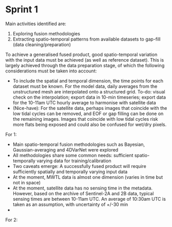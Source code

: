 # Sprint 1

Main activities identified are:
1. Exploring fusion methodologies
2. Extracting spatio-temporal patterns from available datasets to gap-fill (data cleaning/preparation)

To achieve a generalised fused product, good spatio-temporal variation with the input data must be achieved (as well as reference dataset). This is largely achieved through the data preparation stage, of which the following considerations must be taken into account:
* To include the spatial and temporal dimension, the time points for each dataset must be known. For the model data, daily averages from the unstructured mesh are interpolated onto a structured grid. To-do: visual check on the interpolation; export data in 10-min timeseries; export data for the 10-11am UTC hourly average to harmonise with satellite data
* (Nice-have): For the satellite data, perhaps images that coincide with the low tidal cycles can be removed, and EOF or gap filling can be done on the remaining images. Images that coincide with low tidal cycles risk more flats being exposed and could also be confused for wet/dry pixels.

For 1:
* Main spatio-temporal fusion methodologies such as Bayesian, Gaussian-averaging and 4DVarNet were explored
* All methodologies share some common needs: sufficient spatio-temporally varying data for training/calibration
* Two caveats emerge: A successfully fused product will require sufficiently spatially and temporally varying input data
* At the moment, MWTL data is almost one dimension (varies in time but not in space)
* At the moment, satellite data has no sensing time in the metadata. However, based on the archive of Sentinel-2A and 2B data, typical sensing times are between 10-11am UTC. An average of 10:30am UTC is taken as an assumption, with uncertainty of +/-30 min
*

For 2:
